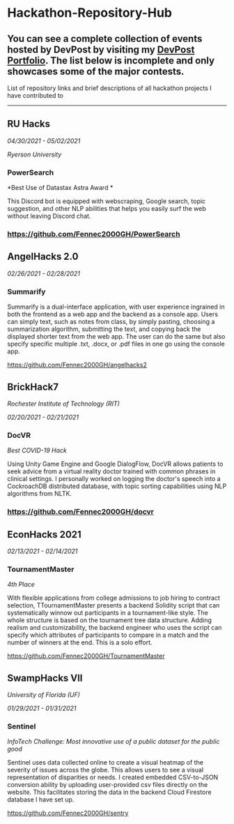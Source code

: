 # Hackathon-Repository-Hub

## You can see a complete collection of events hosted by DevPost by visiting my [DevPost Portfolio](https://www.devpost.com/Fennec2000GH). The list below is incomplete and only showcases some of the major contests.

List of repository links and brief descriptions of all hackathon projects I have contributed to

----------------------------------------------------------------------------------------------------

## RU Hacks

*04/30/2021 - 05/02/2021*

*Ryerson University*

### PowerSearch

*Best Use of Datastax Astra Award *

This Discord bot is equipped with webscraping, Google search, topic suggestion, and other NLP abilities that helps you easily surf the web without leaving Discord chat.

### https://github.com/Fennec2000GH/PowerSearch

## AngelHacks 2.0 

*02/26/2021  - 02/28/2021*

### Summarify

Summarify is a dual-interface application, with user experience ingrained in both the frontend as a web app and the backend as a console app. Users can simply text, such as notes from class, by simply pasting, choosing a summarization algorithm, submitting the text, and copying back the displayed shorter text from the web app. The user can do the same but also specify specific multiple .txt, .docx, or .pdf files in one go using the console app.

https://github.com/Fennec2000GH/angelhacks2

## BrickHack7

*Rochester Institute of Technology (RIT)*

*02/20/2021  - 02/21/2021*

### DocVR

*Best COVID-19 Hack*

Using Unity Game Engine and Google DialogFlow, DocVR allows patients to seek advice from a virtual reality doctor trained with common phrases in clinical settings. I personally worked on logging the doctor's speech into a CockroachDB distributed database, with topic sorting capabilities using NLP algorithms from NLTK. 

### https://github.com/Fennec2000GH/docvr

## EconHacks 2021

*02/13/2021  - 02/14/2021*

### TournamentMaster

*4th Place*

With flexible applications from college admissions to job hiring to contract selection, TTournamentMaster presents a backend Solidity script that can systematically winnow out participants in a tournament-like style. The whole structure is based on the tournament tree data structure. Adding realism and customizability, the backend engineer who uses the script can specify which attributes of participants to compare in a match and the number of winners at the end. This is a solo effort.

https://github.com/Fennec2000GH/TournamentMaster

## SwampHacks VII

*University of Florida (UF)*

*01/29/2021  - 01/31/2021*

### Sentinel

*InfoTech Challenge: Most innovative use of a public dataset for the public good*

Sentinel uses data collected online to create a visual heatmap of the severity of issues across the globe. This allows users to see a visual representation of disparities or needs. I created embedded CSV-to-JSON conversion ability by uploading user-provided csv files directly on the website. This facilitates storing the data in the backend Cloud Firestore database I have set up.

https://github.com/Fennec2000GH/sentry

